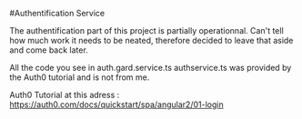 #Authentification Service

The authentification part of this project is partially operationnal.
Can't tell how much work it needs to be neated, therefore decided to leave that aside and come back later.

All the code you see in 
auth.gard.service.ts
authservice.ts
was provided by the Auth0 tutorial and is not from me.

Auth0 Tutorial at this adress : 
https://auth0.com/docs/quickstart/spa/angular2/01-login

